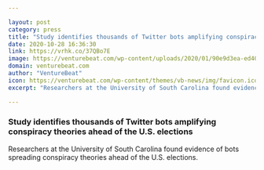 ```yaml
---

layout: post
category: press
title: "Study identifies thousands of Twitter bots amplifying conspiracy theories ahead of the U.S. elections"
date: 2020-10-28 16:36:30
link: https://vrhk.co/37QBo7E
image: https://venturebeat.com/wp-content/uploads/2020/01/90e9d3ea-ed40-4f61-9b78-58d5c60202d5-e1578511611736.png?w=1200&strip=all
domain: venturebeat.com
author: "VentureBeat"
icon: https://venturebeat.com/wp-content/themes/vb-news/img/favicon.ico
excerpt: "Researchers at the University of South Carolina found evidence of bots spreading conspiracy theories ahead of the U.S. elections."

---
```


### Study identifies thousands of Twitter bots amplifying conspiracy theories ahead of the U.S. elections

Researchers at the University of South Carolina found evidence of bots spreading conspiracy theories ahead of the U.S. elections.